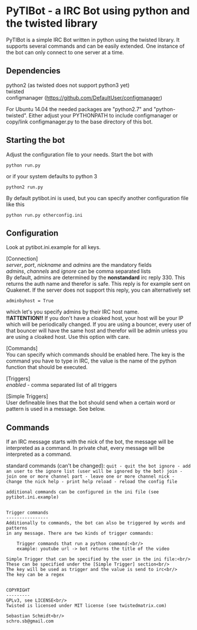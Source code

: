 PyTIBot - a IRC Bot using python and the twisted library
========================================================
PyTIBot is a simple IRC Bot written in python using the twisted library.
It supports several commands and can be easily extended. One instance of the
bot can only connect to one server at a time.


Dependencies
------------
python2 (as twisted does not support python3 yet)<br/>
twisted<br/>
configmanager (https://github.com/DefaultUser/configmanager)

For Ubuntu 14.04 the needed packages are "python2.7" and "python-twisted".
Either adjust your PYTHONPATH to include configmanager or copy/link
configmanager.py to the base directory of this bot.

Starting the bot
----------------
Adjust the configuration file to your needs.
Start the bot with
```
python run.py
```
or if your system defaults to python 3
```
python2 run.py
```
By default pytibot.ini is used, but you can specify another configuration
file like this
```
python run.py otherconfig.ini
```


Configuration
-------------
Look at pytibot.ini.example for all keys.

[Connection]<br/>
*server*, *port*, *nickname* and *admins* are the mandatory fields<br/>
*admins*, *channels* and *ignore* can be comma separated lists<br/>
By default, admins are determined by the **nonstandard** irc reply 330. This
returns the auth name and therefor is safe. This reply is for example sent on
Quakenet. If the server does not support this reply, you can alternatively set
```
adminbyhost = True
```
which let's you specify admins by their IRC host name.<br/>
**!!ATTENTION!!**
If you don't have a cloaked host, your host will be your IP which will be
periodically changed. If you are using a bouncer, every user of that bouncer
will have the same host and therefor will be admin unless you are using a
cloaked host. Use this option with care.

[Commands]<br/>
You can specify which commands should be enabled here.
The key is the command you have to type in IRC, the value is the name of the
python function that should be executed.

[Triggers]<br/>
*enabled* - comma separated list of all triggers

[Simple Triggers]<br/>
User defineable lines that the bot should send when a certain word or pattern
is used in a message. See below.


Commands
--------
If an IRC message starts with the nick of the bot, the message will be
interpreted as a command. In private chat, every message will be interpreted
as a command.

standard commands (can't be changed):
    ```
    quit - quit the bot
    ignore - add an user to the ignore list (user will be ignored by the bot)
    join - join one or more channel
    part - leave one or more channel
    nick - change the nick
    help - print help
    reload - reload the config file
    ```

    additional commands can be configured in the ini file (see pytibot.ini.example)


    Trigger commands
    ----------------
    Additionally to commands, the bot can also be triggered by words and patterns
    in any message. There are two kinds of trigger commands:

        Trigger commands that run a python command:<br/>
        example: youtube url -> bot returns the title of the video

    Simple Trigger that can be specified by the user in the ini file:<br/>
    These can be specified under the [Simple Trigger] section<br/>
    The key will be used as trigger and the value is send to irc<br/>
    The key can be a regex


    COPYRIGHT
    ---------
    GPLv3, see LICENSE<br/>
    Twisted is licensed under MIT license (see twistedmatrix.com)

    Sebastian Schmidt<br/>
    schro.sb@gmail.com
